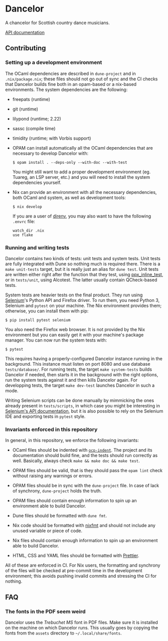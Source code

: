# Dancelor

A chancelor for Scottish country dance musicians.

[API documentation](https://paris-branch.github.io/dancelor/dancelor)

## Contributing

### Setting up a development environment

The OCaml dependencies are described in `dune-project` and in
`.nix/package.nix`; these files should not go out of sync and the CI checks that
Dancelor builds fine both in an opam-based or a nix-based environments. The
system dependencies are the following:

- freepats (runtime)
- git (runtime)
- lilypond (runtime; 2.22)
- sassc (compile time)
- timidity (runtime; with Vorbis support)

- OPAM can install automatically all the OCaml dependencies that are necessary
  to develop Dancelor with:

  ```console
  $ opam install . --deps-only --with-doc --with-test
  ```

  You might still want to add a proper development environment (eg. Tuareg, an
  LSP server, etc.) and you will need to install the system dependencies
  yourself.

- Nix can provide an environment with all the necessary dependencies, both OCaml
  and system, as well as development tools:

  ```console
  $ nix develop
  ```

  If you are a user of [direnv], you may also want to have the following
  `.envrc` file:

  ```
  watch_dir .nix
  use flake
  ```

[direnv]: https://direnv.net/

### Running and writing tests

Dancelor contains two kinds of tests: unit tests and system tests. Unit tests
are fully integrated with Dune so nothing much is required there. There is a
`make unit-tests` target, but it is really just an alias for `dune test`. Unit
tests are written either right after the function that they test, using
[ppx_inline_test], or in `tests/unit`, using Alcotest. The latter usually
contain QCheck-based tests.

[ppx_inline_test]: https://github.com/janestreet/ppx_inline_test

System tests are heavier tests on the final product. They run using [Selenium]'s
Python API and Firefox driver. To run them, you need Python 3, Selenium and
`pytest` on your machine. The Nix environment provides them; otherwise, you can
install them with pip:

```console
$ pip install pytest selenium
```

You also need the Firefox web browser. It is not provided by the Nix environment
but you can easily get it with your machine's package manager. You can now run
the system tests with:

```console
$ pytest
```

This requires having a properly-configured Dancelor instance running in the
background. This instance must listen on port 8080 and use database
`tests/database/`. For running tests, the target `make system-tests` builds
Dancelor if needed, then starts it in the background with the right options, run
the system tests against it and then kills Dancelor again. For developping
tests, the target `make dev-test` launches Dancelor in such a mode.

Writing Selenium scripts can be done manually by mimmicking the ones already
present in `tests/scripts`, in which case you might be interesting in
[Selenium's API documentation][selenium-api-doc], but it is also possible to
rely on the Selenium IDE and exporting tests in `pytest` style.

[selenium]: https://www.selenium.dev/
[selenium-api-doc]: https://www.selenium.dev/selenium/docs/api/py/py-modindex.html

### Invariants enforced in this repository

In general, in this repository, we enforce the following invariants:

- OCaml files should be indented with [`ocp-indent`]. The project and its
  documentation should build fine, and the tests should run correctly as well.
  Basically, always check `make && make doc && make test`.

- OPAM files should be valid, that is they should pass the `opam lint` check
  without raising any warnings or errors.

- OPAM files should be in sync with the `dune-project` file. In case of lack of
  synchrony, `dune-project` holds the truth.

- OPAM files should contain enough information to spin up an environment able to
  build Dancelor.

- Dune files should be formatted with `dune fmt`.

- Nix code should be formatted with [nixfmt] and should not include any unused
  variable or piece of code.

- Nix files should contain enough information to spin up an environment able to
  build Dancelor.

- HTML, CSS and YAML files should be formatted with [Prettier].

[nixfmt]: https://github.com/serokell/nixfmt
[prettier]: https://prettier.io/
[`ocp-indent`]: http://www.typerex.org/ocp-indent.html

All of these are enforced in CI. For Nix users, the formatting and synchrony of
the files will be checked at pre-commit time in the development environment;
this avoids pushing invalid commits and stressing the CI for nothing.

## FAQ

### The fonts in the PDF seem weird

Dancelor uses the _Trebuchet MS_ font in PDF files. Make sure it is installed on
the machine on which Dancelor runs. This usually goes by copying the fonts from
the `assets` directory to `~/.local/share/fonts`.
